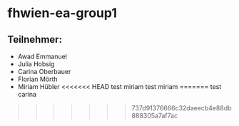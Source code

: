 # fhwien-ea-group1

## Teilnehmer:
- Awad Emmanuel 
- Julia Hobsig  
- Carina Oberbauer
- Florian Mörth
- Miriam Hübler
<<<<<<< HEAD
test miriam
test miriam
=======
test carina
>>>>>>> 737d91376666c32daeecb4e88db888305a7af7ac
